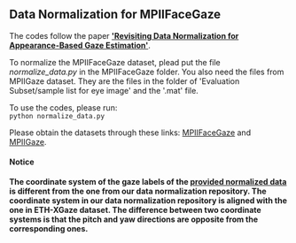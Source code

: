 ## Data Normalization for MPIIFaceGaze

The codes follow the paper [**'Revisiting Data Normalization for Appearance-Based Gaze Estimation'**](https://perceptualui.org/publications/zhang18_etra.pdf).

To normalize the MPIIFaceGaze dataset, plead put the file *normalize_data.py* in the MPIIFaceGaze folder. You also need the files from MPIIGaze dataset. They are the files in the folder of 'Evaluation Subset/sample list for eye image' and the '.mat' file. 

To use the codes, please run:\
`python normalize_data.py`

Please obtain the datasets through these links: [MPIIFaceGaze](https://www.mpi-inf.mpg.de/departments/computer-vision-and-machine-learning/research/gaze-based-human-computer-interaction/its-written-all-over-your-face-full-face-appearance-based-gaze-estimation) and [MPIIGaze](https://www.mpi-inf.mpg.de/departments/computer-vision-and-machine-learning/research/gaze-based-human-computer-interaction/appearance-based-gaze-estimation-in-the-wild).

#### **Notice**
**The coordinate system of the gaze labels of the [provided normalized data](https://www.mpi-inf.mpg.de/departments/computer-vision-and-machine-learning/research/gaze-based-human-computer-interaction/its-written-all-over-your-face-full-face-appearance-based-gaze-estimation) is different from the one from our data normalization repository. The coordinate system in our data normalization repository is aligned with the one in ETH-XGaze dataset.
The difference between two coordinate systems is that the pitch and yaw directions are opposite from the corresponding ones.**
